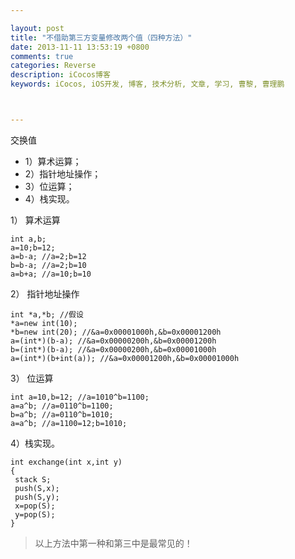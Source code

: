 ```yaml
---

layout: post
title: "不借助第三方变量修改两个值（四种方法）"
date: 2013-11-11 13:53:19 +0800
comments: true
categories: Reverse
description: iCocos博客
keywords: iCocos, iOS开发, 博客, 技术分析, 文章, 学习, 曹黎, 曹理鹏



--- 
```




交换值

* 1）算术运算；
* 2）指针地址操作；
* 3）位运算；
* 4）栈实现。

1） 算术运算

	int a,b;
	a=10;b=12;
	a=b-a; //a=2;b=12
	b=b-a; //a=2;b=10
	a=b+a; //a=10;b=10

<!--more-->



2） 指针地址操作

	int *a,*b; //假设
	*a=new int(10);
	*b=new int(20); //&a=0x00001000h,&b=0x00001200h
	a=(int*)(b-a); //&a=0x00000200h,&b=0x00001200h
	b=(int*)(b-a); //&a=0x00000200h,&b=0x00001000h
	a=(int*)(b+int(a)); //&a=0x00001200h,&b=0x00001000h

3） 位运算

	int a=10,b=12; //a=1010^b=1100;
	a=a^b; //a=0110^b=1100;
	b=a^b; //a=0110^b=1010;
	a=a^b; //a=1100=12;b=1010;

4）栈实现。 

	int exchange(int x,int y) 
	{ 
	 stack S; 
	 push(S,x); 
	 push(S,y); 
	 x=pop(S); 
	 y=pop(S); 
	}
	

> 以上方法中第一种和第三中是最常见的！